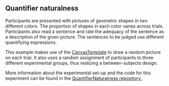 ## Quantifier naturalness

Participants are presented with pictures of geometric shapes in two different colors. The proportion of shapes in each color varies across trials. Participants also read a sentence and rate the adequacy of the sentence as a description of the given picture. The sentences to be judged use different quantifying expressions. 

This example makes use of the [CanvasTemplate](https://github.com/magpie-ea/CanvasTemplate) to draw a random picture on each trial. It also uses a random assignment of participants to three different experimental groups, thus realizing a between-subjects design.

More information about the experimental set-up and the code for this experiment can be found in the <a href="https://github.com/magpie-ea/QuantifierNaturalness" title="QuantifierNaturalness" target="_blank"> QuantifierNaturalness repository.</a>
